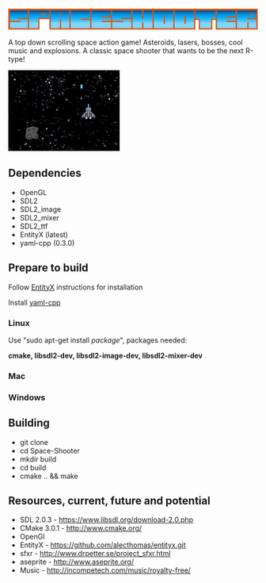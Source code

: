 ![Alt text](https://raw.githubusercontent.com/RocSolidProductions/Space-Shooter/master/images/logo.png "Space shooter logo")

A top down scrolling space action game! Asteroids, lasers, bosses, cool music and explosions. A classic space shooter that wants to be the next R-type!  

![Alt text](https://github.com/RocSolidProductions/Space-Shooter/blob/master/images/Screenshoot1.png "Screenshoot")

## Dependencies
* OpenGL
* SDL2
* SDL2_image
* SDL2_mixer
* SDL2_ttf
* EntityX (latest)
* yaml-cpp (0.3.0)

## Prepare to build
Follow [EntityX](https://github.com/alecthomas/entityx.git) instructions for installation

Install [yaml-cpp](https://code.google.com/p/yaml-cpp/)

### Linux
Use "sudo apt-get install *package*", packages needed: 

**cmake, libsdl2-dev, libsdl2-image-dev, libsdl2-mixer-dev**

### Mac

### Windows

## Building 
* git clone
* cd Space-Shooter
* mkdir build
* cd build
* cmake .. && make

## Resources, current, future and potential

* SDL 2.0.3       	- https://www.libsdl.org/download-2.0.php
* CMake 3.0.1     	- http://www.cmake.org/
* OpenGl
* EntityX         	- https://github.com/alecthomas/entityx.git
* sfxr         		- http://www.drpetter.se/project_sfxr.html
* aseprite        	- http://www.aseprite.org/
* Music 			- http://incompetech.com/music/royalty-free/

